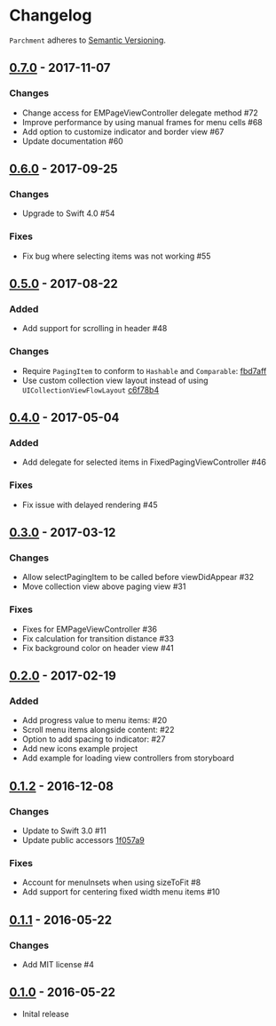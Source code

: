 # Changelog

`Parchment` adheres to [Semantic Versioning](http://semver.org/).

## [0.7.0](https://github.com/rechsteiner/Parchment/compare/v0.6.0...v0.7.0) - 2017-11-07

### Changes

- Change access for EMPageViewController delegate method #72
- Improve performance by using manual frames for menu cells #68
- Add option to customize indicator and border view #67
- Update documentation #60

## [0.6.0](https://github.com/rechsteiner/Parchment/compare/v0.5.0...v0.6.0) - 2017-09-25

### Changes

- Upgrade to Swift 4.0 #54

### Fixes

- Fix bug where selecting items was not working #55

## [0.5.0](https://github.com/rechsteiner/Parchment/compare/v0.4.0...v0.5.0) - 2017-08-22

### Added

- Add support for scrolling in header #48

### Changes

- Require `PagingItem` to conform to `Hashable` and `Comparable`: [fbd7aff](https://github.com/rechsteiner/Parchment/pull/48/commits/fbd7aff8c1e3ac17dad8644961d073dc49da6a1e)
- Use custom collection view layout instead of using `UICollectionViewFlowLayout` [c6f78b4](https://github.com/rechsteiner/Parchment/pull/48/commits/c6f78b4521c4cae56050316ae3ec3ac72fe895ba)

## [0.4.0](https://github.com/rechsteiner/Parchment/compare/v0.3.0...v0.4.0) - 2017-05-04

### Added

- Add delegate for selected items in FixedPagingViewController #46

### Fixes

- Fix issue with delayed rendering #45

## [0.3.0](https://github.com/rechsteiner/Parchment/compare/v0.2.0...v0.3.0) - 2017-03-12

### Changes

- Allow selectPagingItem to be called before viewDidAppear #32
- Move collection view above paging view #31

### Fixes

- Fixes for EMPageViewController #36
- Fix calculation for transition distance #33
- Fix background color on header view #41

## [0.2.0](https://github.com/rechsteiner/Parchment/compare/v0.1.2...v0.2.0) - 2017-02-19

### Added

- Add progress value to menu items: #20
- Scroll menu items alongside content: #22
- Option to add spacing to indicator: #27
- Add new icons example project
- Add example for loading view controllers from storyboard

## [0.1.2](https://github.com/rechsteiner/Parchment/compare/v0.1.1...v0.1.2) - 2016-12-08

### Changes

- Update to Swift 3.0 #11
- Update public accessors [1f057a9](https://github.com/rechsteiner/Parchment/commit/1f057a94dc8e204343eeb78b9be6f516e1a6af15)

### Fixes

- Account for menuInsets when using sizeToFit #8
- Add support for centering fixed width menu items #10

## [0.1.1](https://github.com/rechsteiner/Parchment/compare/v0.1.0...v0.1.1) - 2016-05-22

### Changes

- Add MIT license #4

## [0.1.0](https://github.com/rechsteiner/Parchment/compare/0ad346e...v0.1.0) - 2016-05-22

- Inital release
